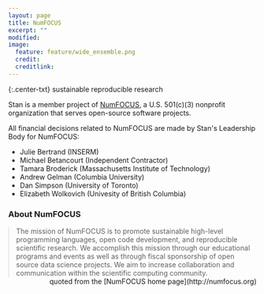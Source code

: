```yaml
---
layout: page
title: NumFOCUS
excerpt: ""
modified:
image:
  feature: feature/wide_ensemble.png
  credit:
  creditlink:
---
```


{:.center-txt}
sustainable reproducible research

Stan is a member project of [NumFOCUS](http://numfocus.org/), a
U.S. 501(c)(3) nonprofit organization that serves open-source
software projects.

All financial decisions related to NumFOCUS are made by Stan's
Leadership Body for NumFOCUS:

* Julie Bertrand  <span class="note">(INSERM)</span>
* Michael Betancourt <span class="note">(Independent Contractor)</span>
* Tamara Broderick <span class="note">(Massachusetts Institute of Technology)</span>
* Andrew Gelman <span class="note">(Columbia University)</span>
* Dan Simpson <span class="note">(University of Toronto)</span>
* Elizabeth Wolkovich <span class="note">(Univesity of British Columbia)</span>

### About NumFOCUS

<blockquote style="margin:1em 0 0 0;">
The mission of NumFOCUS is to promote sustainable high-level
programming languages, open code development, and reproducible
scientific research. We accomplish this mission through our
educational programs and events as well as through fiscal sponsorship
of open source data science projects. We aim to increase collaboration
and communication within the scientific computing community.
</blockquote>
<span style="float:right" class="note">quoted from the [NumFOCUS home page](http://numfocus.org)</span>

